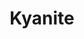 ---
templateKey: blog-post
featuredpost: false
featuredimage: /assets/Kyanite.png
title: Kyanite
description: Mineral
testfield: 1100
---